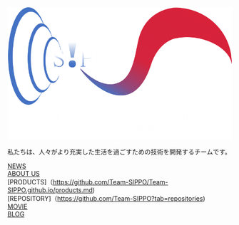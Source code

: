 <div id="img">
<img src="S!PPO2.png" alt="">
</div>
  
  
  私たちは、人々がより充実した生活を過ごすための技術を開発するチームです。  
  
    
[NEWS](https://team-sippo.github.io/)  
[ABOUT US](https://team-sippo.github.io/)  
[PRODUCTS]（https://github.com/Team-SIPPO/Team-SIPPO.github.io/products.md)  
[REPOSITORY]（https://github.com/Team-SIPPO?tab=repositories)  
[MOVIE](https://www.youtube.com/channel/UCV285Ke2ubPht54D4sOOsqw)  
[BLOG](https://knalaboratory.hatenablog.com/)  

  

